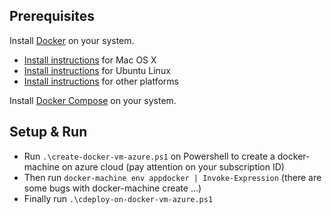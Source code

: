 ## Prerequisites

Install [Docker](https://www.docker.com/) on your system.

* [Install instructions](https://docs.docker.com/installation/mac/) for Mac OS X
* [Install instructions](https://docs.docker.com/installation/ubuntulinux/) for Ubuntu Linux
* [Install instructions](https://docs.docker.com/installation/) for other platforms

Install [Docker Compose](http://docs.docker.com/compose/) on your system.


## Setup & Run 

* Run `.\create-docker-vm-azure.ps1` on Powershell to create a docker-machine on azure cloud (pay attention on your subscription ID)
* Then run  `docker-machine env appdocker | Invoke-Expression` (there are some bugs with docker-machine create ...)
* Finally run `.\cdeploy-on-docker-vm-azure.ps1` 

